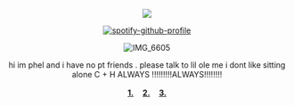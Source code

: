 <div align="center">

![](https://komarev.com/ghpvc/?username=7RIGUN&label=evil_peopple_on_my_pt:&color=red&style=flat)

<div align="center">

[![spotify-github-profile](https://spotify-github-profile.kittinanx.com/api/view?uid=tildejohanne&cover_image=true&theme=novatorem&show_offline=true&background_color=121212&interchange=true&bar_color=53b14f&bar_color_cover=true)](https://github.com/kittinan/spotify-github-profile)
  
![IMG_6605](https://64.media.tumblr.com/f8e002eca6a5788fb47e0c782b20cda8/4ebddb31c7687b53-59/s2048x3072/45958bbdedc827ac665df552e87cd0c75f3812a1.jpg) 


hi im phel and i have no pt friends . please talk to lil ole me i dont like sitting alone C + H ALWAYS !!!!!!!!!ALWAYS!!!!!!!!

<b> [1.](https://rentry.co/drx)ㅤ [2.](https://phel.atabook.org) ㅤ[3.](https://www.last.fm/user/The_Riddlerr)</b>
